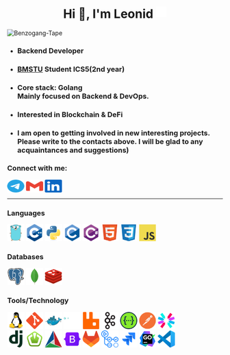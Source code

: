 <h1 align="center">Hi 👋, I'm Leonid <img src="./icons/twitter-verified-badge-svgrepo-com.svg" align="top" height="25" alt="verified"/></h1>

<p align="left"><img src="https://komarev.com/ghpvc/?username=Benzogang-Tape&label=Profile%20views&color=0e75b6&style=flat" alt="Benzogang-Tape" /></p>


* <h3 align="left">Backend Developer</h3>

* <h3 align="left"><a href="https://www.bmstu.ru" title="Bauman Moscow State Technical University">BMSTU</a> Student ICS5(2nd year)</h3>

* <h3 align="left">Core stack: Golang</br>Mainly focused on Backend & DevOps.</h3>

* <h3 align="left">Interested in Blockchain & DeFi</h3>

* <h3 align="left">I am open to getting involved in new interesting projects. Please write to the contacts above. I will be glad to any acquaintances and suggestions)</h3>

<h3 align="left">Connect with me:</h3>
<p align="left">
<a href="https://t.me/AABenzino" title="Telegram" target="_blank"><img align="center" src="./icons/telegram-color.svg" height="30" width="40" alt="Telegram"/></a>
<a href="mailto: aabenzino@gmail.com" title="Email"><img align="center" src="./icons/gmail-color.svg" width="40" height="30" alt="Email"/></a>
<a href="https://linkedin.com/in/" title="LinkedIn" target="_blank"><img align="center" src="./icons/linkedin-color.svg" height="30" width="40" alt="LinkedIn"/></a>
</p>

<hr>

<!--
<img align="right" width="50%" src="https://github-readme-streak-stats.herokuapp.com/?user=Benzogang-Tape&theme=dark" alt="Benzogang-Tape" />
-->

<h3 align="left">Languages</h3>
<p align="left">
<a href="https://go.dev" title="Go" target="blank"><img src="./icons/gopher.svg" alt="Golang" width="40" height="40" style="border: none;"/></a>
<a href="https://cppreference.com" title="C++" target="_blank"><img src="./icons/cplusplus-original.svg" alt="C++" width="40" height="40" style="border: none;"/></a>
<a href="https://python.org" title="Python" target="_blank"><img src="./icons/python-original.svg" alt="Python" width="40" height="40" style="border: none;"/></a>
<a href="https://cprogramming.com" title="C" target="_blank"><img src="./icons/c-original.svg" alt="C" width="40" height="40" style="border: none;"/></a>
<a href="https://learn.microsoft.com/en-us/dotnet/csharp" title="C#" target="_blank"><img src="./icons/csharp-original.svg" alt="Csharp" width="40" height="40" style="border: none;"/></a>
<a href="https://developer.mozilla.org/en-US/docs/Web/HTML" title="HTML" target="_blank"><img src="./icons/html5-original.svg" alt="HTML5" width="40" height="40" style="border: none;"/></a>
<a href="https://w3schools.com/css" title="CSS" target="_blank"><img src="./icons/css3-original.svg" alt="CSS3" width="40" height="40" style="border: none;"/></a>
<a href="https://developer.mozilla.org/en-US/docs/Web/JavaScript" title="JavaScript" target="_blank"><img src="./icons/javascript-original.svg" alt="JavaScript" width="40" height="40" style="border: none;"/></a>
</p>

<h3 align="left">Databases</h3>
<p align="left">
<a href="https://postgresql.org" title="PostgreSQL" target="_blank"><img src="./icons/postgresql-original.svg" alt="PostgreSQL" width="40" height="40" style="border: none;"/></a>
<a href="https://mongodb.com" title="MongoDB" target="_blank"><img src="./icons/mongodb-original.svg" alt="MongoDB" width="40" height="40" style="border: none;"/></a>
<a href="https://redis.io" title="Redis" target="_blank"><img src="./icons/redis-original.svg" alt="Redis" width="40" height="40" style="border: none;"/></a>
</p>

<!--
<img align="right" width="33%" src="https://github-readme-stats.vercel.app/api?username=Benzogang-Tape&show_icons=true&locale=en&title_color=fff&icon_color=79ff97&text_color=9f9f9f&bg_color=151515" alt="Benzogang-Tape" />
<img align="right" width="33%" src="https://github-readme-stats.vercel.app/api/top-langs?username=Benzogang-Tape&show_icons=true&locale=en&layout=compact&exclude_repo=nirs-5th-sem-bmstu&hide=html,javascript,tex&title_color=fff&icon_color=79ff97&text_color=9f9f9f&bg_color=151515" alt="Benzogang-Tape" />
-->

<h3 align="left">Tools/Technology</h3>
<p align="left">
<a href="https://linux.org" title="GNU/Linux" target="_blank"><img src="./icons/linux-original.svg" alt="GNU/Linux" width="40" height="40" style="border: none;"/></a>
<a href="https://git-scm.com" title="Git" target="_blank"><img src="./icons/git-original.svg" alt="Git" width="40" height="40" style="border: none;"/></a>
<a href="https://docker.com" title="Docker" target="_blank"><img src="./icons/docker-original.svg" alt="Docker" width="40" height="40" style="border: none;"/></a>
<a href="https://grpc.io" title="gRPC" target="_blank"><img src="./icons/grpc-original.svg" alt="gRPC" width="40" height="40" style="border: none;"/></a>
<a href="https://rabbitmq.com" title="RabbitMQ" target="_blank"><img src="./icons/rabbitmq-original.svg" alt="RabbitMQ" width="40" height="40" style="border: none;"/></a>
<a href="https://kafka.apache.org" title="Kafka" target="_blank"><img src="./icons/apachekafka-original.svg" alt="Kafka" width="40" height="40" style="border: none;"/></a>
<a href="https://swagger.io" title="Swagger" target="_blank"><img src="./icons/swagger-original.svg" alt="Swagger" width="40" height="40" style="border: none;"/></a>
<a href="https://postman.com" title="Postman" target="_blank"><img src="./icons/postman-original.svg" alt="Postman" width="40" height="40" style="border: none;"/></a>
<a href="https://jwt.io" title="JWT" target="_blank"><img src="./icons/jwt_logo.svg" alt="JWT" width="40" height="40" style="border: none;"/></a></br>
<a href="https://www.djangoproject.com" title="Django" target="_blank"><img src="./icons/django-plain.svg" alt="Django" width="40" height="40" style="border: none;"/></a>
<a href="https://www.sfml-dev.org" title="SFML" target="_blank"><img src="./icons/sfml-icon.svg" alt="SFML" width="40" height="40" style="border: none;"/></a>
<a href="https://cmake.org" title="CMake" target="_blank"><img src="./icons/cmake-original.svg" alt="CMake" width="40" height="40" style="border: none;"/></a>
<a href="https://getbootstrap.com" title="Bootstrap" target="_blank"><img src="./icons/bootstrap-original.svg" alt="Bootstrap" width="40" height="40" style="border: none;"/></a>
<a href="https://about.gitlab.com" title="GitLab" target="_blank"><img src="./icons/gitlab-original.svg" alt="GitLab" width="40" height="40" style="border: none;"/></a>
<a href="https://docs.github.com/en/actions" title="GitHub Actions" target="_blank"><img src="./icons/githubactions-original.svg" alt="GitHub Actions" width="40" height="40" style="border: none;"/></a>
<a href="https://atlassian.com/software/jira" title="Jira" target="_blank"><img src="./icons/jira-original.svg" alt="Jira" width="40" height="40" style="border: none;"/></a>
<a href="https://jetbrains.com/go" title="Goland" target="_blank"><img src="./icons/goland-original.svg" alt="Goland" width="40" height="40" style="border: none;"/></a>
<a href="https://code.visualstudio.com" title="VSCode" target="_blank"><img src="./icons/vscode-original.svg" alt="VSCode" width="40" height="40" style="border: none;"/></a>
</p>

<!--
<h3 align="left">Stats</h3>
<p>
<img align="left" width="30%" src="https://github-readme-stats.vercel.app/api?username=Benzogang-Tape&show_icons=true&locale=en&title_color=fff&icon_color=79ff97&text_color=9f9f9f&bg_color=151515" alt="Benzogang-Tape" />
<img align="center" width="30%" src="https://github-readme-streak-stats.herokuapp.com/?user=Benzogang-Tape&theme=dark" alt="Benzogang-Tape" />
<img align="right" width="30%" src="https://github-readme-stats.vercel.app/api/top-langs?username=Benzogang-Tape&show_icons=true&locale=en&layout=compact&exclude_repo=nirs-5th-sem-bmstu&hide=html,javascript,tex&title_color=fff&icon_color=79ff97&text_color=9f9f9f&bg_color=151515" alt="Benzogang-Tape" />
</p>
-->

<!---
- 👋 Hi, I’m @Benzogang-Tape
- 👀 I’m interested in ...
- 🌱 I’m currently learning ...
- 💞️ I’m looking to collaborate on ...
- 📫 How to reach me ...
--->

<!---
Benzogang-Tape/Benzogang-Tape is a ✨ special ✨ repository because its `README.md` (this file) appears on your GitHub profile.
You can click the Preview link to take a look at your changes.
--->
